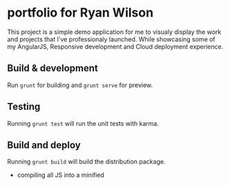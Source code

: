 # portfolio for Ryan Wilson

This project is a simple demo application for me to visualy display the work and projects that I've professionaly launched. While showcasing some of my AngularJS, Responsive development and Cloud deployment experience. 

## Build & development

Run `grunt` for building and `grunt serve` for preview.

## Testing

Running `grunt test` will run the unit tests with karma.

## Build and deploy

Running `grunt build` will build the distribution package.
- compiling all JS into a minified 
